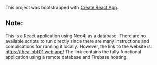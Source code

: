 This project was bootstrapped with [Create React App](https://github.com/facebook/create-react-app).

## Note:

This is a React application using Neo4j as a database. There are no available scripts to run directly since there are many instructions and complications for running it locally. However, the link to the website is: https://thea-bbf01.web.app/
The link contains the fully functional application using a remote database and Firebase hosting.
